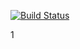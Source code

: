 [![Build Status](https://travis-ci.org/ryu9827/Mothership-contracts.svg?branch=master)](https://travis-ci.org/ryu9827/Mothership-contracts)

1